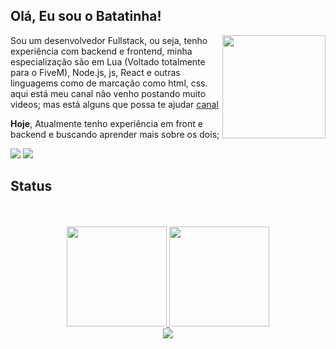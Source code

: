 ## Olá, Eu sou o Batatinha! 

<div> 

   <img align="right" width="165" height="165" src="https://media.discordapp.net/attachments/1252306005346353163/1257717619851792514/89782440.png?ex=66856c4f&is=66841acf&hm=b572d32ab07eb9ced8fee209b02c3c7d7927c6a3bf08cf13e91fb797907ec10a&=&format=webp&quality=lossless">
      
</div>


   Sou um desenvolvedor Fullstack, ou seja, tenho experiência com backend e frontend, minha especialização são em Lua (Voltado totalmente para o FiveM), Node.js, js, React e outras linguagems como de marcação como html, css.
   aqui está meu canal não venho postando muito videos; mas está alguns que possa te ajudar [canal](https://www.youtube.com/channel/UCB6VCZCcELv6JstQFZRgLrw)

   **Hoje**, Atualmente tenho experiência em front e backend e buscando aprender mais sobre os dois;

   <div>
         <a href="https://www.youtube.com/channel/UCB6VCZCcELv6JstQFZRgLrw" target="_blank"><img src="https://img.shields.io/badge/YouTube-FF0000?style=for-the-badge&logo=youtube&logoColor=white" target="_blank"></a>
   <a href="https://discord.gg/7TugNbGwdG" target="_blank"><img src="https://img.shields.io/badge/Discord-7289DA?style=for-the-badge&logo=discord&logoColor=white" target="_blank"></a> 
   </div>

## Status

<div align="center">
   </br></br>
  <a href="https://github.com/IBatatinha">
  <img height="160em" src="https://github-readme-stats.vercel.app/api?username=IBatatinha&show_icons=true&theme=tokyonight&include_all_commits=true&count_private=false"/>
  <img height="160em" src="https://github-readme-stats.vercel.app/api/top-langs/?username=IBatatinha&layout=compact&langs_count=7&theme=tokyonight"/>
</div>

<div align="center">
    <img src='https://github.com/IBatatinha/IBatatinha/blob/output/github-snake-dark.svg'>
</div>



